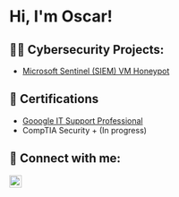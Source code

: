 <h1>Hi, I'm Oscar! 

<h2>👨‍💻 Cybersecurity Projects:</h2>

- [Microsoft Sentinel (SIEM) VM Honeypot](https://portal.azure.com/#blade/AppInsightsExtension/UsageNotebookBlade/ComponentId/%2Fsubscriptions%2F19cad24b-367d-43fd-8474-8599e701fe4b%2Fresourcegroups%2Fhoneypotlabs_group%2Fproviders%2Fmicrosoft.operationalinsights%2Fworkspaces%2Flaw-hihoney/ConfigurationId/%2Fsubscriptions%2F19cad24b-367d-43fd-8474-8599e701fe4b%2Fresourcegroups%2Fhoneypotlabs_group%2Fproviders%2Fmicrosoft.insights%2Fworkbooks%2F69dcb381-ff75-417e-a2ea-9e4c8b052d06/Type/sentinel/WorkbookTemplateName/failed%20RDP%20World%20Map)

<h2>📄 Certifications </h2>

- [Gooogle IT Support Professional](https://www.coursera.org/account/accomplishments/specialization/certificate/URPDEHQBY82B)
- CompTIA Security + (In progress)

<h2> 🤳 Connect with me:</h2>

[<img align="left" alt="JoshMadakor | LinkedIn" width="22px" src="https://cdn.jsdelivr.net/npm/simple-icons@v3/icons/linkedin.svg" />][linkedin]

[linkedin]: https://www.linkedin.com/in/oscar-rodriguez-41872587/

<!--
**joshmadakor1/joshmadakor1** is a ✨ _special_ ✨ repository because its `README.md` (this file) appears on your GitHub profile.

Here are some ideas to get you started:

- 🔭 I’m currently working on ...
- 🌱 I’m currently learning ...
- 👯 I’m looking to collaborate on ...
- 🤔 I’m looking for help with ...
- 💬 Ask me about ...
- 📫 How to reach me: ...
- 😄 Pronouns: ...
- ⚡ Fun fact: ...
-->
